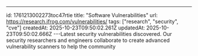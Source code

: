 ---
id: 1761213002273toc47rtie
title: "Software Vulnerabilities"
url: https://research.jfrog.com/vulnerabilities/
tags: ["research", "security", "cve"]
createdAt: 2025-10-23T09:50:02.261Z
updatedAt: 2025-10-23T09:50:02.666Z
---Latest security vulnerabilities discovered. Our security researchers and engineers collaborate to create advanced vulnerability scanners to help the community
